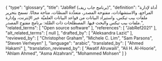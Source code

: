 {
    "type": "glossary",
    "title": "JabRef (برنامج جاب ريف)",
    "definition": "أداة لإدارة المراجع، والاستشهادات، مفتوحة المصدر، متعدِّدة المنصَّات، متاحة مجانًا.  تسمح بتحرير ملفات بيب تيكس، واستيراد البيانات من قواعد البيانات العلميَّة عبر الإنترنت، وإدارة ملفات بيب تيكس والبحث فيها.  المصطلحات ذات الصِّلة: برنامج مفتوح المصدر.",
    "related_terms": [
        "Open source software"
    ],
    "references": [
        "JabRef2021"
    ],
    "alt_related_terms": [
        null
    ],
    "drafted_by": [
        "Aleksandra Lazić"
    ],
    "reviewed_by": [
        "Christopher Graham",
        "Michele C. Lim",
        "Sam Parsons",
        "Steven Verheyen"
    ],
    "language": "arabic",
    "translated_by": [
        "Ahmed Hakami"
    ],
    "translation_reviewed_by": [
        "Awatif Alruwaili",
        "Ali H. Al-Hoorie",
        "Ahlam Ahmed",
        "Asma Alzahrani",
        "Mohammed Mohsen"
    ]
}
